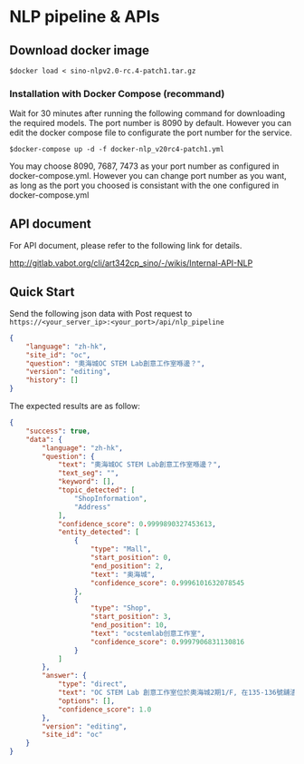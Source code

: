 # NLP pipeline & APIs

## Download docker image
```
$docker load < sino-nlpv2.0-rc.4-patch1.tar.gz
```

### Installation with Docker Compose (recommand)
Wait for 30 minutes after running the following command for downloading the required models.
The port number is 8090 by default. However you can edit the docker compose file to configurate the port number for the service.
```
$docker-compose up -d -f docker-nlp_v20rc4-patch1.yml
```

You may choose 8090, 7687, 7473 as your port number as configured in docker-compose.yml. However you can change port number as you want, as long as the port you choosed is consistant with the one configured in docker-compose.yml


## API document
For API document, please refer to the following link for details.

http://gitlab.vabot.org/cli/art342cp_sino/-/wikis/Internal-API-NLP

## Quick Start
Send the following json data with Post request to 
```https://<your_server_ip>:<your_port>/api/nlp_pipeline```
```json
{
    "language": "zh-hk",
    "site_id": "oc",
    "question": "奧海城OC STEM Lab創意工作室喺邊？",
    "version": "editing",
    "history": []
}
```

The expected results are as follow:
```json
{
    "success": true,
    "data": {
        "language": "zh-hk",
        "question": {
            "text": "奧海城OC STEM Lab創意工作室喺邊？",
            "text_seg": "",
            "keyword": [],
            "topic_detected": [
                "ShopInformation",
                "Address"
            ],
            "confidence_score": 0.9999890327453613,
            "entity_detected": [
                {
                    "type": "Mall",
                    "start_position": 0,
                    "end_position": 2,
                    "text": "奥海城",
                    "confidence_score": 0.9996101632078545
                },
                {
                    "type": "Shop",
                    "start_position": 3,
                    "end_position": 10,
                    "text": "ocstemlab创意工作室",
                    "confidence_score": 0.9997906831130816
                }
            ]
        },
        "answer": {
            "type": "direct",
            "text": "OC STEM Lab 創意工作室位於奧海城2期1/F, 在135-136號舖渣打銀行附近。",
            "options": [],
            "confidence_score": 1.0
        },
        "version": "editing",
        "site_id": "oc"
    }
}
```

